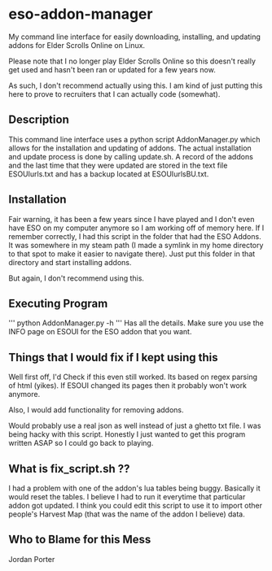 # eso-addon-manager
My command line interface for easily downloading, installing, and updating addons for Elder Scrolls Online on Linux.

Please note that I no longer play Elder Scrolls Online so this doesn't really get used and hasn't been ran or updated for a few years now.

As such, I don't recommend actually using this. I am kind of just putting this here to prove to recruiters that I can actually code (somewhat).

## Description

This command line interface uses a python script AddonManager.py which allows for the installation and updating of addons. The actual installation and update process is done by calling update.sh. A record of the addons and the last time that they were updated are stored in the text file ESOUIurls.txt and has a backup located at ESOUIurlsBU.txt.

## Installation

Fair warning, it has been a few years since I have played and I don't even have ESO on my computer anymore so I am working off of memory here. If I remember correctly, I had this script in the folder that had the ESO Addons. It was somewhere in my steam path (I made a symlink in my home directory to that spot to make it easier to navigate there). Just put this folder in that directory and start installing addons.

But again, I don't recommend using this.

## Executing Program

'''
python AddonManager.py -h
'''
 Has all the details.
 Make sure you use the INFO page on ESOUI for the ESO addon that you want.

## Things that I would fix if I kept using this

Well first off, I'd Check if this even still worked. Its based on regex parsing of html (yikes). If ESOUI changed its pages then it probably won't work anymore.

Also, I would add functionality for removing addons.

Would probably use a real json as well instead of just a ghetto txt file. I was being hacky with this script. Honestly I just wanted to get this program written ASAP so I could go back to playing.

## What is fix_script.sh ??

I had a problem with one of the addon's lua tables being buggy. Basically it would reset the tables. I believe I had to run it everytime that particular addon got updated. I think you could edit this script to use it to import other people's Harvest Map (that was the name of the addon I believe) data.

## Who to Blame for this Mess

Jordan Porter

